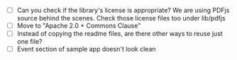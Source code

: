 - [ ] Can you check if the library's license is appropriate? We are using PDFjs source behind the scenes. Check those license files too under lib/pdfjs
- [ ] Move to "Apache 2.0 + Commons Clause"
- [ ] Instead of copying the readme files, are there other ways to reuse just one file?
- [ ] Event section of sample app doesn't look clean

